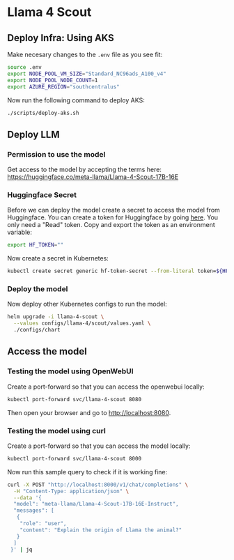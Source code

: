 # Llama 4 Scout

## Deploy Infra: Using AKS

Make necesary changes to the `.env` file as you see fit:

```bash
source .env
export NODE_POOL_VM_SIZE="Standard_NC96ads_A100_v4"
export NODE_POOL_NODE_COUNT=1
export AZURE_REGION="southcentralus"
```

Now run the following command to deploy AKS:

```bash
./scripts/deploy-aks.sh
```

## Deploy LLM

### Permission to use the model

Get access to the model by accepting the terms here: <https://huggingface.co/meta-llama/Llama-4-Scout-17B-16E>

### Huggingface Secret

Before we can deploy the model create a secret to access the model from Huggingface. You can create a token for Huggingface by going [here](https://huggingface.co/settings/tokens). You only need a "Read" token. Copy and export the token as an environment variable:

```bash
export HF_TOKEN=""
```

Now create a secret in Kubernetes:

```bash
kubectl create secret generic hf-token-secret --from-literal token=${HF_TOKEN}
```

### Deploy the model

Now deploy other Kubernetes configs to run the model:

```bash
helm upgrade -i llama-4-scout \
  --values configs/llama-4/scout/values.yaml \
  ./configs/chart
```

## Access the model

### Testing the model using OpenWebUI

Create a port-forward so that you can access the openwebui locally:

```bash
kubectl port-forward svc/llama-4-scout 8080
```

Then open your browser and go to [http://localhost:8080](http://localhost:8080).

### Testing the model using curl

Create a port-forward so that you can access the model locally:

```bash
kubectl port-forward svc/llama-4-scout 8000
```

Now run this sample query to check if it is working fine:

```bash
curl -X POST "http://localhost:8000/v1/chat/completions" \
  -H "Content-Type: application/json" \
  --data '{
  "model": "meta-llama/Llama-4-Scout-17B-16E-Instruct",
  "messages": [
   {
    "role": "user",
    "content": "Explain the origin of Llama the animal?"
   }
  ]
 }' | jq
```
